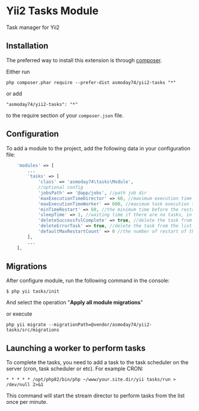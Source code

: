 Yii2 Tasks Module
=================
Task manager for Yii2

Installation
------------

The preferred way to install this extension is through [composer](https://getcomposer.org/download/).

Either run

```
php composer.phar require --prefer-dist asmoday74/yii2-tasks "*"
```

or add

```
"asmoday74/yii2-tasks": "*"
```

to the require section of your `composer.json` file.

Configuration
------------

To add a module to the project, add the following data in your configuration file:
```php
    'modules' => [
        ...
        'tasks' => [
            'class' => 'asmoday74\tasks\Module',
            //optional config
            'jobsPath' => '@app/jobs', //path job dir
            'maxExecutionTimeDirector' => 60, //maximum execution time of the director of the tasks
            'maxExecutionTimeWorker' => 600, //maximum task execution time. This value has priority in relation to the value established in the task itself.
            'minTimeRestart' => 60, //the minimum time before the restart of an erroneous task
            'sleepTime' => 1, //waiting time if there are no tasks, in seconds
            'deleteSuccessfulComplete' => true, //delete the task from the list after successful execution
            'deleteErrorTask' => true, //delete the task from the list after the end of attempts to execute
            'defaultMaxRestartCount' => 0 //the number of restart of the default task in case of error. 0 - endlessly
        ],
        ...
    ],

```
Migrations
------------

After configure module, run the following command in the console:

`$ php yii tasks/init`

And select the operation "**Apply all module migrations**"

or execute

```
php yii migrate --migrationPath=@vendor/asmoday74/yii2-tasks/src/migrations
```
Launching a worker to perform tasks
------------
To complete the tasks, you need to add a task to the task scheduler on the server (cron, task scheduler or etc). For example CRON:
```cronexp
* * * * * /opt/php82/bin/php ~/www/your.site.dir/yii tasks/run > /dev/null 2>&1
```
This command will start the stream director to perform tasks from the list once per minute.